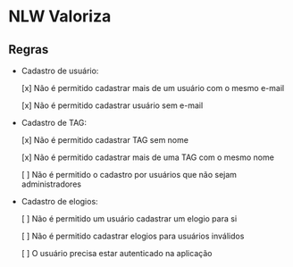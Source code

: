 # NLW Valoriza


## Regras

- Cadastro de usuário:
  
  [x] Não é permitido cadastrar mais de um usuário com o mesmo e-mail
  
  [x] Não é permitido cadastrar usuário sem e-mail 


- Cadastro de TAG:

  [x] Não é permitido cadastrar TAG sem nome
  
  [x] Não é permitido cadastrar mais de uma TAG com o mesmo nome 

  [ ] Não é permitido o cadastro por usuários que não sejam administradores

- Cadastro de elogios:
  
  [ ] Não é permitido um usuário cadastrar um elogio para si

  [ ] Não é permitido cadastrar elogios para usuários inválidos
  
  [ ] O usuário precisa estar autenticado na aplicação